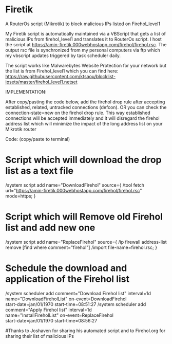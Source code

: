 # Firetik
A RouterOs script (Mikrotik) to block malicious IPs listed on Firehol_level1



My Firetik script is automatically maintained via a VBScript that gets a list of malicious IPs from firehol_level1 
and translates it to RouterOs script. I host the script at https://amin-firetik.000webhostapp.com/firehol/firehol.rsc. 
The output rsc file is synchronized from my personal computers via ftp which my vbscript updates triggered by task scheduler daily. 

The script works like Malwarebytes Website Protection for your network but the list is from Firehol_level1
which you can find here: https://raw.githubusercontent.com/ktsaou/blocklist-ipsets/master/firehol_level1.netset

IMPLEMENTATION:

After copy/pasting the code below, add the firehol drop rule after accepting established, related, untracked connections (defcon). 
OR you can check the connection-state=new on the firehol drop rule. 
This way established connections will be accepted immediately and it will disregard the firehol address list which will minimize
the impact of the long address list on your Mikrotik router

Code: (copy/paste to terminal)
# Script which will download the drop list as a text file
/system script add name="DownloadFirehol" source={
/tool fetch url="https://amin-firetik.000webhostapp.com/firehol/firehol.rsc" mode=https;
}

# Script which will Remove old Firehol list and add new one
/system script add name="ReplaceFirehol" source={
/ip firewall address-list remove [find where comment="firehol"]
/import file-name=firehol.rsc;
}

# Schedule the download and application of the Firehol list
/system scheduler add comment="Download Firehol list" interval=1d \
name="DownloadFireholList" on-event=DownloadFirehol \
start-date=jan/01/1970 start-time=08:51:27
/system scheduler add comment="Apply Firehol list" interval=1d \
name="InstallFireholList" on-event=ReplaceFirehol \
start-date=jan/01/1970 start-time=08:56:27

#Thanks to Joshaven for sharing his automated script and to Firehol.org for sharing their list of malicious IPs
